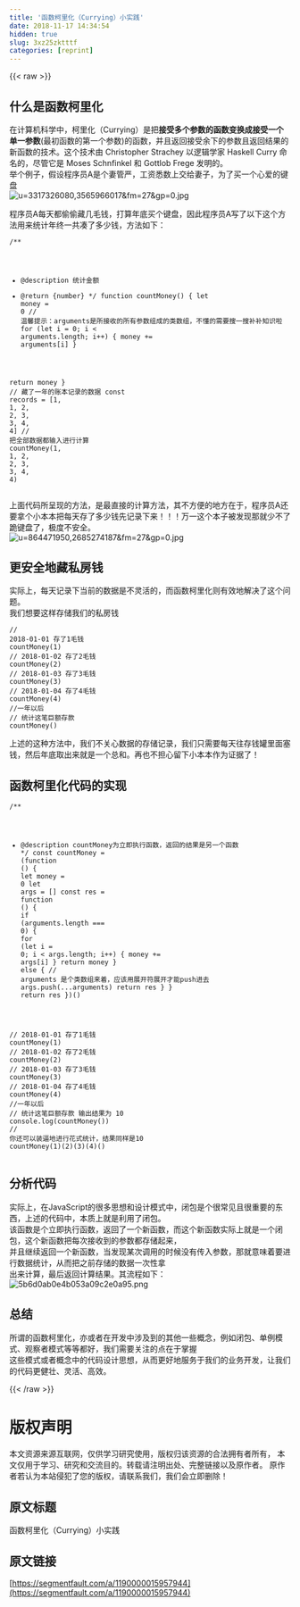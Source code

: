 ```yaml
---
title: '函数柯里化（Currying）小实践' 
date: 2018-11-17 14:34:54
hidden: true
slug: 3xz25zktttf
categories: [reprint]
---
```


{{< raw >}}
<h2 id="articleHeader0">&#x4EC0;&#x4E48;&#x662F;&#x51FD;&#x6570;&#x67EF;&#x91CC;&#x5316;</h2><p>&#x5728;&#x8BA1;&#x7B97;&#x673A;&#x79D1;&#x5B66;&#x4E2D;&#xFF0C;&#x67EF;&#x91CC;&#x5316;&#xFF08;Currying&#xFF09;&#x662F;&#x628A;<strong>&#x63A5;&#x53D7;&#x591A;&#x4E2A;&#x53C2;&#x6570;&#x7684;&#x51FD;&#x6570;&#x53D8;&#x6362;&#x6210;&#x63A5;&#x53D7;&#x4E00;&#x4E2A;&#x5355;&#x4E00;&#x53C2;&#x6570;</strong>(&#x6700;&#x521D;&#x51FD;&#x6570;&#x7684;&#x7B2C;&#x4E00;&#x4E2A;&#x53C2;&#x6570;)&#x7684;&#x51FD;&#x6570;&#xFF0C;&#x5E76;&#x4E14;&#x8FD4;&#x56DE;&#x63A5;&#x53D7;&#x4F59;&#x4E0B;&#x7684;&#x53C2;&#x6570;&#x4E14;&#x8FD4;&#x56DE;&#x7ED3;&#x679C;&#x7684;&#x65B0;&#x51FD;&#x6570;&#x7684;&#x6280;&#x672F;&#x3002;&#x8FD9;&#x4E2A;&#x6280;&#x672F;&#x7531; Christopher Strachey &#x4EE5;&#x903B;&#x8F91;&#x5B66;&#x5BB6; Haskell Curry &#x547D;&#x540D;&#x7684;&#xFF0C;&#x5C3D;&#x7BA1;&#x5B83;&#x662F; Moses Schnfinkel &#x548C; Gottlob Frege &#x53D1;&#x660E;&#x7684;&#x3002;<br>&#x4E3E;&#x4E2A;&#x4F8B;&#x5B50;&#xFF0C;&#x5047;&#x8BBE;&#x7A0B;&#x5E8F;&#x5458;A&#x662F;&#x4E2A;&#x59BB;&#x7BA1;&#x4E25;&#xFF0C;&#x5DE5;&#x8D44;&#x6089;&#x6570;&#x4E0A;&#x4EA4;&#x7ED9;&#x59BB;&#x5B50;&#xFF0C;&#x4E3A;&#x4E86;&#x4E70;&#x4E00;&#x4E2A;&#x5FC3;&#x7231;&#x7684;&#x952E;&#x76D8;<br><span class="img-wrap"><img data-src="/img/bVbe7yh?w=500&amp;h=334" src="https://static.alili.tech/img/bVbe7yh?w=500&amp;h=334" alt="u=3317326080,3565966017&amp;fm=27&amp;gp=0.jpg" title="u=3317326080,3565966017&amp;fm=27&amp;gp=0.jpg" style="cursor:pointer;display:inline"></span></p><p>&#x7A0B;&#x5E8F;&#x5458;A&#x6BCF;&#x5929;&#x90FD;&#x5077;&#x5077;&#x85CF;&#x51E0;&#x6BDB;&#x94B1;&#xFF0C;&#x6253;&#x7B97;&#x5E74;&#x5E95;&#x4E70;&#x4E2A;&#x952E;&#x76D8;&#xFF0C;&#x56E0;&#x6B64;&#x7A0B;&#x5E8F;&#x5458;A&#x5199;&#x4E86;&#x4EE5;&#x4E0B;&#x8FD9;&#x4E2A;&#x65B9;&#x6CD5;&#x7528;&#x6765;&#x7EDF;&#x8BA1;&#x5E74;&#x7EC8;&#x4E00;&#x5171;&#x51D1;&#x4E86;&#x591A;&#x5C11;&#x94B1;&#xFF0C;&#x65B9;&#x6CD5;&#x5982;&#x4E0B;&#xFF1A;</p><div class="widget-codetool" style="display:none"><div class="widget-codetool--inner"><span class="selectCode code-tool" data-toggle="tooltip" data-placement="top" title="" data-original-title="&#x5168;&#x9009;"></span> <span type="button" class="copyCode code-tool" data-toggle="tooltip" data-placement="top" data-clipboard-text="/**
 * @description &#x7EDF;&#x8BA1;&#x91D1;&#x989D;
 * @return {number}
 */
function countMoney() {
  let money = 0
  // &#x6E29;&#x99A8;&#x63D0;&#x793A;&#xFF1A;arguments&#x662F;&#x6240;&#x63A5;&#x6536;&#x7684;&#x6240;&#x6709;&#x53C2;&#x6570;&#x7EC4;&#x6210;&#x7684;&#x7C7B;&#x6570;&#x7EC4;&#xFF0C;&#x4E0D;&#x61C2;&#x7684;&#x9700;&#x8981;&#x641C;&#x4E00;&#x641C;&#x8865;&#x8865;&#x77E5;&#x8BC6;&#x5566;
  for (let i = 0; i &lt; arguments.length; i++) {
    money += arguments[i]
  }

  return money
}
// &#x85CF;&#x4E86;&#x4E00;&#x5E74;&#x7684;&#x8D26;&#x672C;&#x8BB0;&#x5F55;&#x7684;&#x6570;&#x636E;
const records = [1, 1, 2, 2, 3, 3, 4, 4]
// &#x628A;&#x5168;&#x90E8;&#x6570;&#x636E;&#x90FD;&#x8F93;&#x5165;&#x8FDB;&#x884C;&#x8BA1;&#x7B97;
countMoney(1, 1, 2, 2, 3, 3, 4, 4)" title="" data-original-title="&#x590D;&#x5236;"></span> <span type="button" class="saveToNote code-tool" data-toggle="tooltip" data-placement="top" title="" data-original-title="&#x653E;&#x8FDB;&#x7B14;&#x8BB0;"></span></div></div><pre class="hljs lsl"><code><span class="hljs-comment">/**
 * @description &#x7EDF;&#x8BA1;&#x91D1;&#x989D;
 * @return {number}
 */</span>
function countMoney() {
  let <span class="hljs-section">money</span> = <span class="hljs-number">0</span>
  <span class="hljs-comment">// &#x6E29;&#x99A8;&#x63D0;&#x793A;&#xFF1A;arguments&#x662F;&#x6240;&#x63A5;&#x6536;&#x7684;&#x6240;&#x6709;&#x53C2;&#x6570;&#x7EC4;&#x6210;&#x7684;&#x7C7B;&#x6570;&#x7EC4;&#xFF0C;&#x4E0D;&#x61C2;&#x7684;&#x9700;&#x8981;&#x641C;&#x4E00;&#x641C;&#x8865;&#x8865;&#x77E5;&#x8BC6;&#x5566;</span>
  for (let i = <span class="hljs-number">0</span>; i &lt; arguments.length; i++) {
    <span class="hljs-section">money</span> += arguments[i]
  }

  return <span class="hljs-section">money</span>
}
<span class="hljs-comment">// &#x85CF;&#x4E86;&#x4E00;&#x5E74;&#x7684;&#x8D26;&#x672C;&#x8BB0;&#x5F55;&#x7684;&#x6570;&#x636E;</span>
const records = [<span class="hljs-number">1</span>, <span class="hljs-number">1</span>, <span class="hljs-number">2</span>, <span class="hljs-number">2</span>, <span class="hljs-number">3</span>, <span class="hljs-number">3</span>, <span class="hljs-number">4</span>, <span class="hljs-number">4</span>]
<span class="hljs-comment">// &#x628A;&#x5168;&#x90E8;&#x6570;&#x636E;&#x90FD;&#x8F93;&#x5165;&#x8FDB;&#x884C;&#x8BA1;&#x7B97;</span>
countMoney(<span class="hljs-number">1</span>, <span class="hljs-number">1</span>, <span class="hljs-number">2</span>, <span class="hljs-number">2</span>, <span class="hljs-number">3</span>, <span class="hljs-number">3</span>, <span class="hljs-number">4</span>, <span class="hljs-number">4</span>)</code></pre><p>&#x4E0A;&#x9762;&#x4EE3;&#x7801;&#x6240;&#x5448;&#x73B0;&#x7684;&#x65B9;&#x6CD5;&#xFF0C;&#x662F;&#x6700;&#x76F4;&#x63A5;&#x7684;&#x8BA1;&#x7B97;&#x65B9;&#x6CD5;&#xFF0C;&#x5176;&#x4E0D;&#x65B9;&#x4FBF;&#x7684;&#x5730;&#x65B9;&#x5728;&#x4E8E;&#xFF0C;&#x7A0B;&#x5E8F;&#x5458;A&#x8FD8;&#x8981;&#x62FF;&#x4E2A;&#x5C0F;&#x672C;&#x672C;&#x628A;&#x6BCF;&#x5929;&#x5B58;&#x4E86;&#x591A;&#x5C11;&#x94B1;&#x5148;&#x8BB0;&#x5F55;&#x4E0B;&#x6765;&#xFF01;&#xFF01;&#xFF01;&#x4E07;&#x4E00;&#x8FD9;&#x4E2A;&#x672C;&#x5B50;&#x88AB;&#x53D1;&#x73B0;&#x90A3;&#x5C31;&#x5C11;&#x4E0D;&#x4E86;&#x8DEA;&#x952E;&#x76D8;&#x4E86;&#xFF0C;&#x6781;&#x5EA6;&#x4E0D;&#x5B89;&#x5168;&#x3002;<br><span class="img-wrap"><img data-src="/img/bVbe7xN?w=145&amp;h=300" src="https://static.alili.tech/img/bVbe7xN?w=145&amp;h=300" alt="u=864471950,2685274187&amp;fm=27&amp;gp=0.jpg" title="u=864471950,2685274187&amp;fm=27&amp;gp=0.jpg" style="cursor:pointer;display:inline"></span></p><h2 id="articleHeader1">&#x66F4;&#x5B89;&#x5168;&#x5730;&#x85CF;&#x79C1;&#x623F;&#x94B1;</h2><p>&#x5B9E;&#x9645;&#x4E0A;&#xFF0C;&#x6BCF;&#x5929;&#x8BB0;&#x5F55;&#x4E0B;&#x5F53;&#x524D;&#x7684;&#x6570;&#x636E;&#x662F;&#x4E0D;&#x7075;&#x6D3B;&#x7684;&#xFF0C;&#x800C;&#x51FD;&#x6570;&#x67EF;&#x91CC;&#x5316;&#x5219;&#x6709;&#x6548;&#x5730;&#x89E3;&#x51B3;&#x4E86;&#x8FD9;&#x4E2A;&#x95EE;&#x9898;&#x3002;<br>&#x6211;&#x4EEC;&#x60F3;&#x8981;&#x8FD9;&#x6837;&#x5B58;&#x50A8;&#x6211;&#x4EEC;&#x7684;&#x79C1;&#x623F;&#x94B1;</p><div class="widget-codetool" style="display:none"><div class="widget-codetool--inner"><span class="selectCode code-tool" data-toggle="tooltip" data-placement="top" title="" data-original-title="&#x5168;&#x9009;"></span> <span type="button" class="copyCode code-tool" data-toggle="tooltip" data-placement="top" data-clipboard-text="// 2018-01-01 &#x5B58;&#x4E86;1&#x6BDB;&#x94B1;
countMoney(1)
// 2018-01-02 &#x5B58;&#x4E86;2&#x6BDB;&#x94B1;
countMoney(2)
// 2018-01-03 &#x5B58;&#x4E86;3&#x6BDB;&#x94B1;
countMoney(3)
// 2018-01-04 &#x5B58;&#x4E86;4&#x6BDB;&#x94B1;
countMoney(4)
//&#x4E00;&#x5E74;&#x4EE5;&#x540E;
// &#x7EDF;&#x8BA1;&#x8FD9;&#x7B14;&#x5DE8;&#x989D;&#x5B58;&#x6B3E;
countMoney()" title="" data-original-title="&#x590D;&#x5236;"></span> <span type="button" class="saveToNote code-tool" data-toggle="tooltip" data-placement="top" title="" data-original-title="&#x653E;&#x8FDB;&#x7B14;&#x8BB0;"></span></div></div><pre class="hljs stylus"><code><span class="hljs-comment">// 2018-01-01 &#x5B58;&#x4E86;1&#x6BDB;&#x94B1;</span>
<span class="hljs-function"><span class="hljs-title">countMoney</span><span class="hljs-params">(<span class="hljs-number">1</span>)</span></span>
<span class="hljs-comment">// 2018-01-02 &#x5B58;&#x4E86;2&#x6BDB;&#x94B1;</span>
<span class="hljs-function"><span class="hljs-title">countMoney</span><span class="hljs-params">(<span class="hljs-number">2</span>)</span></span>
<span class="hljs-comment">// 2018-01-03 &#x5B58;&#x4E86;3&#x6BDB;&#x94B1;</span>
<span class="hljs-function"><span class="hljs-title">countMoney</span><span class="hljs-params">(<span class="hljs-number">3</span>)</span></span>
<span class="hljs-comment">// 2018-01-04 &#x5B58;&#x4E86;4&#x6BDB;&#x94B1;</span>
<span class="hljs-function"><span class="hljs-title">countMoney</span><span class="hljs-params">(<span class="hljs-number">4</span>)</span></span>
<span class="hljs-comment">//&#x4E00;&#x5E74;&#x4EE5;&#x540E;</span>
<span class="hljs-comment">// &#x7EDF;&#x8BA1;&#x8FD9;&#x7B14;&#x5DE8;&#x989D;&#x5B58;&#x6B3E;</span>
<span class="hljs-function"><span class="hljs-title">countMoney</span><span class="hljs-params">()</span></span></code></pre><p>&#x4E0A;&#x8FF0;&#x7684;&#x8FD9;&#x79CD;&#x65B9;&#x6CD5;&#x4E2D;&#xFF0C;&#x6211;&#x4EEC;&#x4E0D;&#x5173;&#x5FC3;&#x6570;&#x636E;&#x7684;&#x5B58;&#x50A8;&#x8BB0;&#x5F55;&#xFF0C;&#x6211;&#x4EEC;&#x53EA;&#x9700;&#x8981;&#x6BCF;&#x5929;&#x5F80;&#x5B58;&#x94B1;&#x7F50;&#x91CC;&#x9762;&#x585E;&#x94B1;&#xFF0C;&#x7136;&#x540E;&#x5E74;&#x5E95;&#x53D6;&#x51FA;&#x6765;&#x5C31;&#x662F;&#x4E00;&#x4E2A;&#x603B;&#x548C;&#x3002;&#x518D;&#x4E5F;&#x4E0D;&#x62C5;&#x5FC3;&#x7559;&#x4E0B;&#x5C0F;&#x672C;&#x672C;&#x4F5C;&#x4E3A;&#x8BC1;&#x636E;&#x4E86;&#xFF01;</p><h2 id="articleHeader2">&#x51FD;&#x6570;&#x67EF;&#x91CC;&#x5316;&#x4EE3;&#x7801;&#x7684;&#x5B9E;&#x73B0;</h2><div class="widget-codetool" style="display:none"><div class="widget-codetool--inner"><span class="selectCode code-tool" data-toggle="tooltip" data-placement="top" title="" data-original-title="&#x5168;&#x9009;"></span> <span type="button" class="copyCode code-tool" data-toggle="tooltip" data-placement="top" data-clipboard-text="/**
 * @description countMoney&#x4E3A;&#x7ACB;&#x5373;&#x6267;&#x884C;&#x51FD;&#x6570;&#xFF0C;&#x8FD4;&#x56DE;&#x7684;&#x7ED3;&#x679C;&#x662F;&#x53E6;&#x4E00;&#x4E2A;&#x51FD;&#x6570;
 */
const countMoney = (function () {
  let money = 0
  let args = []
  const res = function () {
    if (arguments.length === 0) {
      for (let i = 0; i &lt; args.length; i++) {
        money += args[i]
      }
      return money
    } else {
      // arguments &#x662F;&#x4E2A;&#x7C7B;&#x6570;&#x7EC4;&#x6765;&#x7740;&#xFF0C;&#x5E94;&#x8BE5;&#x7528;&#x5C55;&#x5F00;&#x7B26;&#x5C55;&#x5F00;&#x624D;&#x80FD;push&#x8FDB;&#x53BB;
      args.push(...arguments)
      return res
    }
  }
  return res
})()

// 2018-01-01 &#x5B58;&#x4E86;1&#x6BDB;&#x94B1;
countMoney(1)
// 2018-01-02 &#x5B58;&#x4E86;2&#x6BDB;&#x94B1;
countMoney(2)
// 2018-01-03 &#x5B58;&#x4E86;3&#x6BDB;&#x94B1;
countMoney(3)
// 2018-01-04 &#x5B58;&#x4E86;4&#x6BDB;&#x94B1;
countMoney(4)
//&#x4E00;&#x5E74;&#x4EE5;&#x540E;
// &#x7EDF;&#x8BA1;&#x8FD9;&#x7B14;&#x5DE8;&#x989D;&#x5B58;&#x6B3E; &#x8F93;&#x51FA;&#x7ED3;&#x679C;&#x4E3A; 10
console.log(countMoney())
// &#x4F60;&#x8FD8;&#x53EF;&#x4EE5;&#x88C5;&#x903C;&#x5730;&#x8FDB;&#x884C;&#x82B1;&#x5F0F;&#x7EDF;&#x8BA1;&#xFF0C;&#x7ED3;&#x679C;&#x540C;&#x6837;&#x662F;10
countMoney(1)(2)(3)(4)()" title="" data-original-title="&#x590D;&#x5236;"></span> <span type="button" class="saveToNote code-tool" data-toggle="tooltip" data-placement="top" title="" data-original-title="&#x653E;&#x8FDB;&#x7B14;&#x8BB0;"></span></div></div><pre class="hljs javascript"><code><span class="hljs-comment">/**
 * @description countMoney&#x4E3A;&#x7ACB;&#x5373;&#x6267;&#x884C;&#x51FD;&#x6570;&#xFF0C;&#x8FD4;&#x56DE;&#x7684;&#x7ED3;&#x679C;&#x662F;&#x53E6;&#x4E00;&#x4E2A;&#x51FD;&#x6570;
 */</span>
<span class="hljs-keyword">const</span> countMoney = (<span class="hljs-function"><span class="hljs-keyword">function</span> (<span class="hljs-params"></span>) </span>{
  <span class="hljs-keyword">let</span> money = <span class="hljs-number">0</span>
  <span class="hljs-keyword">let</span> args = []
  <span class="hljs-keyword">const</span> res = <span class="hljs-function"><span class="hljs-keyword">function</span> (<span class="hljs-params"></span>) </span>{
    <span class="hljs-keyword">if</span> (<span class="hljs-built_in">arguments</span>.length === <span class="hljs-number">0</span>) {
      <span class="hljs-keyword">for</span> (<span class="hljs-keyword">let</span> i = <span class="hljs-number">0</span>; i &lt; args.length; i++) {
        money += args[i]
      }
      <span class="hljs-keyword">return</span> money
    } <span class="hljs-keyword">else</span> {
      <span class="hljs-comment">// arguments &#x662F;&#x4E2A;&#x7C7B;&#x6570;&#x7EC4;&#x6765;&#x7740;&#xFF0C;&#x5E94;&#x8BE5;&#x7528;&#x5C55;&#x5F00;&#x7B26;&#x5C55;&#x5F00;&#x624D;&#x80FD;push&#x8FDB;&#x53BB;</span>
      args.push(...arguments)
      <span class="hljs-keyword">return</span> res
    }
  }
  <span class="hljs-keyword">return</span> res
})()

<span class="hljs-comment">// 2018-01-01 &#x5B58;&#x4E86;1&#x6BDB;&#x94B1;</span>
countMoney(<span class="hljs-number">1</span>)
<span class="hljs-comment">// 2018-01-02 &#x5B58;&#x4E86;2&#x6BDB;&#x94B1;</span>
countMoney(<span class="hljs-number">2</span>)
<span class="hljs-comment">// 2018-01-03 &#x5B58;&#x4E86;3&#x6BDB;&#x94B1;</span>
countMoney(<span class="hljs-number">3</span>)
<span class="hljs-comment">// 2018-01-04 &#x5B58;&#x4E86;4&#x6BDB;&#x94B1;</span>
countMoney(<span class="hljs-number">4</span>)
<span class="hljs-comment">//&#x4E00;&#x5E74;&#x4EE5;&#x540E;</span>
<span class="hljs-comment">// &#x7EDF;&#x8BA1;&#x8FD9;&#x7B14;&#x5DE8;&#x989D;&#x5B58;&#x6B3E; &#x8F93;&#x51FA;&#x7ED3;&#x679C;&#x4E3A; 10</span>
<span class="hljs-built_in">console</span>.log(countMoney())
<span class="hljs-comment">// &#x4F60;&#x8FD8;&#x53EF;&#x4EE5;&#x88C5;&#x903C;&#x5730;&#x8FDB;&#x884C;&#x82B1;&#x5F0F;&#x7EDF;&#x8BA1;&#xFF0C;&#x7ED3;&#x679C;&#x540C;&#x6837;&#x662F;10</span>
countMoney(<span class="hljs-number">1</span>)(<span class="hljs-number">2</span>)(<span class="hljs-number">3</span>)(<span class="hljs-number">4</span>)()</code></pre><h2 id="articleHeader3">&#x5206;&#x6790;&#x4EE3;&#x7801;</h2><p>&#x5B9E;&#x9645;&#x4E0A;&#xFF0C;&#x5728;JavaScript&#x7684;&#x5F88;&#x591A;&#x601D;&#x60F3;&#x548C;&#x8BBE;&#x8BA1;&#x6A21;&#x5F0F;&#x4E2D;&#xFF0C;&#x95ED;&#x5305;&#x662F;&#x4E2A;&#x5F88;&#x5E38;&#x89C1;&#x4E14;&#x5F88;&#x91CD;&#x8981;&#x7684;&#x4E1C;&#x897F;&#xFF0C;&#x4E0A;&#x8FF0;&#x7684;&#x4EE3;&#x7801;&#x4E2D;&#xFF0C;&#x672C;&#x8D28;&#x4E0A;&#x5C31;&#x662F;&#x5229;&#x7528;&#x4E86;&#x95ED;&#x5305;&#x3002;<br>&#x8BE5;&#x51FD;&#x6570;&#x662F;&#x4E2A;&#x7ACB;&#x5373;&#x6267;&#x884C;&#x51FD;&#x6570;&#xFF0C;&#x8FD4;&#x56DE;&#x4E86;&#x4E00;&#x4E2A;&#x65B0;&#x51FD;&#x6570;&#xFF0C;&#x800C;&#x8FD9;&#x4E2A;&#x65B0;&#x51FD;&#x6570;&#x5B9E;&#x9645;&#x4E0A;&#x5C31;&#x662F;&#x4E00;&#x4E2A;&#x95ED;&#x5305;&#xFF0C;&#x8FD9;&#x4E2A;&#x65B0;&#x51FD;&#x6570;&#x628A;&#x6BCF;&#x6B21;&#x63A5;&#x6536;&#x5230;&#x7684;&#x53C2;&#x6570;&#x90FD;&#x5B58;&#x50A8;&#x8D77;&#x6765;&#xFF0C;<br>&#x5E76;&#x4E14;&#x7EE7;&#x7EED;&#x8FD4;&#x56DE;&#x4E00;&#x4E2A;&#x65B0;&#x51FD;&#x6570;&#xFF0C;&#x5F53;&#x53D1;&#x73B0;&#x67D0;&#x6B21;&#x8C03;&#x7528;&#x7684;&#x65F6;&#x5019;&#x6CA1;&#x6709;&#x4F20;&#x5165;&#x53C2;&#x6570;&#xFF0C;&#x90A3;&#x5C31;&#x610F;&#x5473;&#x7740;&#x8981;&#x8FDB;&#x884C;&#x6570;&#x636E;&#x7EDF;&#x8BA1;&#xFF0C;&#x4ECE;&#x800C;&#x628A;&#x4E4B;&#x524D;&#x5B58;&#x50A8;&#x7684;&#x6570;&#x636E;&#x4E00;&#x6B21;&#x6027;&#x62FF;<br>&#x51FA;&#x6765;&#x8BA1;&#x7B97;&#xFF0C;&#x6700;&#x540E;&#x8FD4;&#x56DE;&#x8BA1;&#x7B97;&#x7ED3;&#x679C;&#x3002;&#x5176;&#x6D41;&#x7A0B;&#x5982;&#x4E0B;&#xFF1A;<br><span class="img-wrap"><img data-src="/img/bVbe7wi?w=357&amp;h=742" src="https://static.alili.tech/img/bVbe7wi?w=357&amp;h=742" alt="5b6d0ab0e4b053a09c2e0a95.png" title="5b6d0ab0e4b053a09c2e0a95.png" style="cursor:pointer;display:inline"></span></p><h2 id="articleHeader4">&#x603B;&#x7ED3;</h2><p>&#x6240;&#x8C13;&#x7684;&#x51FD;&#x6570;&#x67EF;&#x91CC;&#x5316;&#xFF0C;&#x4EA6;&#x6216;&#x8005;&#x5728;&#x5F00;&#x53D1;&#x4E2D;&#x6D89;&#x53CA;&#x5230;&#x7684;&#x5176;&#x4ED6;&#x4E00;&#x4E9B;&#x6982;&#x5FF5;&#xFF0C;&#x4F8B;&#x5982;&#x95ED;&#x5305;&#x3001;&#x5355;&#x4F8B;&#x6A21;&#x5F0F;&#x3001;&#x89C2;&#x5BDF;&#x8005;&#x6A21;&#x5F0F;&#x7B49;&#x7B49;&#x90FD;&#x597D;&#xFF0C;&#x6211;&#x4EEC;&#x9700;&#x8981;&#x5173;&#x6CE8;&#x7684;&#x70B9;&#x5728;&#x4E8E;&#x638C;&#x63E1;<br>&#x8FD9;&#x4E9B;&#x6A21;&#x5F0F;&#x6216;&#x8005;&#x6982;&#x5FF5;&#x4E2D;&#x7684;&#x4EE3;&#x7801;&#x8BBE;&#x8BA1;&#x601D;&#x60F3;&#xFF0C;&#x4ECE;&#x800C;&#x66F4;&#x597D;&#x5730;&#x670D;&#x52A1;&#x4E8E;&#x6211;&#x4EEC;&#x7684;&#x4E1A;&#x52A1;&#x5F00;&#x53D1;&#xFF0C;&#x8BA9;&#x6211;&#x4EEC;&#x7684;&#x4EE3;&#x7801;&#x66F4;&#x5065;&#x58EE;&#x3001;&#x7075;&#x6D3B;&#x3001;&#x9AD8;&#x6548;&#x3002;</p>
{{< /raw >}}

# 版权声明
本文资源来源互联网，仅供学习研究使用，版权归该资源的合法拥有者所有，
本文仅用于学习、研究和交流目的。转载请注明出处、完整链接以及原作者。
原作者若认为本站侵犯了您的版权，请联系我们，我们会立即删除！

## 原文标题
函数柯里化（Currying）小实践

## 原文链接
[https://segmentfault.com/a/1190000015957944](https://segmentfault.com/a/1190000015957944)

